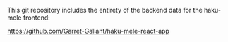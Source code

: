This git repository includes the entirety of the backend data for the haku-mele frontend:

https://github.com/Garret-Gallant/haku-mele-react-app